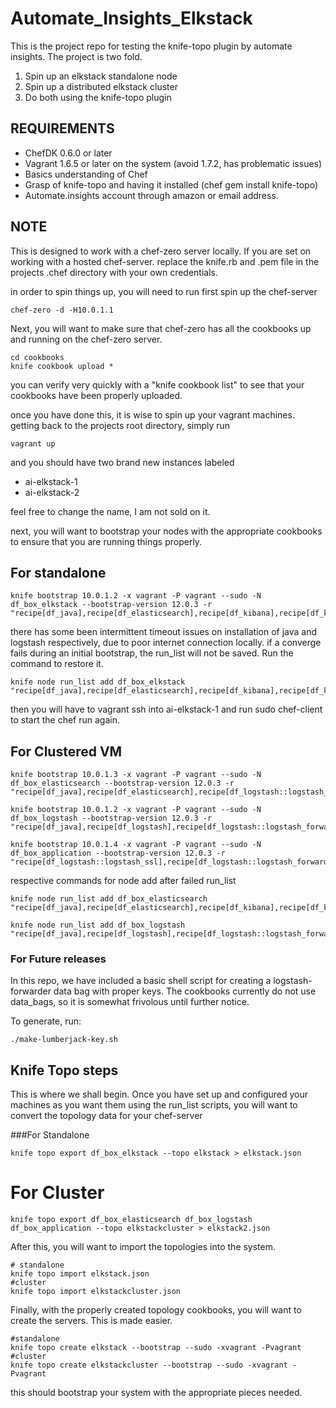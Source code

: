 # Automate_Insights_Elkstack 
This is the project repo for testing the knife-topo plugin by automate insights. The project is two fold. 
1. Spin up an elkstack standalone node 
2. Spin up a distributed elkstack cluster
3. Do both using the knife-topo plugin

## REQUIREMENTS


* ChefDK 0.6.0 or later
* Vagrant 1.6.5 or later on the system (avoid 1.7.2, has problematic issues)
* Basics understanding of Chef
* Grasp of knife-topo and having it installed (chef gem install knife-topo)
* Automate.insights account through amazon or email address. 

## NOTE 
This is designed to work with a chef-zero server locally. If you are set on working with a hosted chef-server. replace the knife.rb and .pem file in the projects .chef directory with your own credentials. 

in order to spin things up, you will need to run first spin up the chef-server

```
chef-zero -d -H10.0.1.1
```
Next, you will want to make sure that chef-zero has all the cookbooks up and running on the chef-zero server. 

```
cd cookbooks
knife cookbook upload * 
```
you can verify very quickly with a "knife cookbook list" to see that your cookbooks have been properly uploaded. 

once you have done this, it is wise to spin up your vagrant machines. getting back to the projects root directory, simply run 

```
vagrant up
```
and you should have two brand new instances labeled
* ai-elkstack-1
* ai-elkstack-2 

feel free to change the name, I am not sold on it. 

next, you will want to bootstrap your nodes with the appropriate cookbooks to ensure that you are running things properly. 

## For standalone ##
```
knife bootstrap 10.0.1.2 -x vagrant -P vagrant --sudo -N df_box_elkstack --bootstrap-version 12.0.3 -r "recipe[df_java],recipe[df_elasticsearch],recipe[df_kibana],recipe[df_kibana::kibana_nginx],recipe[df_logstash],recipe[df_logstash::logstash_forwarder]"
```

there has some been intermittent timeout issues on installation of java and logstash respectively, due to poor internet connection locally. if a converge fails during an initial bootstrap, the run_list will not be saved. Run the command to restore it.  
```
knife node run_list add df_box_elkstack "recipe[df_java],recipe[df_elasticsearch],recipe[df_kibana],recipe[df_kibana::kibana_nginx],recipe[df_logstash],recipe[df_logstash::logstash_forwarder]"
```
then you will have to vagrant ssh into ai-elkstack-1 and run sudo chef-client to start the chef run again.

## For Clustered VM ##

```
knife bootstrap 10.0.1.3 -x vagrant -P vagrant --sudo -N df_box_elasticsearch --bootstrap-version 12.0.3 -r "recipe[df_java],recipe[df_elasticsearch],recipe[df_logstash::logstash_ssl],recipe[df_kibana],recipe[df_kibana::kibana_nginx]"

knife bootstrap 10.0.1.2 -x vagrant -P vagrant --sudo -N df_box_logstash --bootstrap-version 12.0.3 -r "recipe[df_java],recipe[df_logstash],recipe[df_logstash::logstash_forwarder]"

knife bootstrap 10.0.1.4 -x vagrant -P vagrant --sudo -N df_box_application --bootstrap-version 12.0.3 -r "recipe[df_logstash::logstash_ssl],recipe[df_logstash::logstash_forwarder]"
```
respective commands for node add after failed run_list 
```
knife node run_list add df_box_elasticsearch "recipe[df_java],recipe[df_elasticsearch],recipe[df_kibana],recipe[df_kibana::kibana_nginx]"

knife node run_list add df_box_logstash "recipe[df_java],recipe[df_logstash],recipe[df_logstash::logstash_forwarder]"
```

### For Future releases
In this repo, we have included a basic shell script for creating a logstash-forwarder data bag with proper keys. The cookbooks currently do not use data_bags, so it is somewhat frivolous until further notice.

To generate, run: 
```
./make-lumberjack-key.sh
```

## Knife Topo steps
This is where we shall begin. Once you have set up and configured your machines as you want them using the run_list scripts, you will want to convert the topology data for your chef-server

###For Standalone
```
knife topo export df_box_elkstack --topo elkstack > elkstack.json
```
# For Cluster
```
knife topo export df_box_elasticsearch df_box_logstash df_box_application --topo elkstackcluster > elkstack2.json
```

After this, you will want to import the topologies into the system. 
```
# standalone
knife topo import elkstack.json
#cluster
knife topo import elkstackcluster.json
```

Finally, with the properly created topology cookbooks, you will want to create the servers. This is made easier. 

```
#standalone
knife topo create elkstack --bootstrap --sudo -xvagrant -Pvagrant
#cluster
knife topo create elkstackcluster --bootstrap --sudo -xvagrant -Pvagrant
```
this should bootstrap your system with the appropriate pieces needed. 



